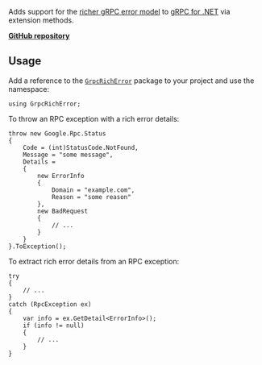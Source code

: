 Adds support for the [richer gRPC error model](https://grpc.io/docs/guides/error/#richer-error-model) to [gRPC for .NET](https://github.com/grpc/grpc-dotnet) via extension methods.

[**GitHub repository**](https://github.com/nano-byte/grpc-rich-error)

## Usage

Add a reference to the [`GrpcRichError`](https://www.nuget.org/packages/GrpcRichError/) package to your project and use the namespace:

```{.cs}
using GrpcRichError;
```

To throw an RPC exception with a rich error details:

```{.cs}
throw new Google.Rpc.Status
{
    Code = (int)StatusCode.NotFound,
    Message = "some message",
    Details =
    {
        new ErrorInfo
        {
            Domain = "example.com",
            Reason = "some reason"
        },
        new BadRequest
        {
            // ...
        }
    }
}.ToException();
```

To extract rich error details from an RPC exception:

```{.cs}
try
{
    // ...
}
catch (RpcException ex)
{
    var info = ex.GetDetail<ErrorInfo>();
    if (info != null)
    {
        // ...
    }
}
```

